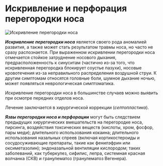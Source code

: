 # Искривление и перфорация перегородки носа
![Искривление перегородки носа](septal.jpg)

***Искривление перегородки носа*** является своего рода аномалией развития, а также может стать результатом травмы носа, но часто не сразу распознается. При выраженном искривлении перегородки носа отмечается стойкое затруднение носового дыхания, предрасположенность к синуситам (частично из-за того, что искривленная перегородка блокирует соустье пазухи), носовые кровотечения из-за неправильного распределения воздушной струи. К другим симптомам относятся головные боли, шумное дыхание ночью, может появляться неврологическая симптоматика.

Искривление перегородки носа в большинстве случаев можно выявить при осмотре передних отделов носа.

Лечение заключается в хирургической коррекции (*септопластика*).

***Язвы перегородки носа и перфорации*** могут быть следствием предыдущих хирургических вмешательств на перегородке носа, пирсинга, воздействия токсических веществ (кислоты, хром, фосфор, пары меди); длительного использования кокаина; длительного использования назальных спреев (включая кортикостероиды и сосудосуживающие препараты, такие как фенилэфрин или оксиметазолин); эндоназальной вентиляции кислородом; таких заболеваний, как туберкулез, сифилис, лепра, системная красная волчанка (СКВ) и гранулематоз (гранулематоз Вегенера).